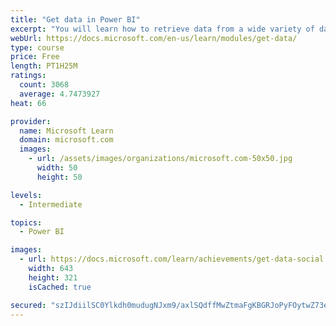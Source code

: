 ```yaml
---
title: "Get data in Power BI"
excerpt: "You will learn how to retrieve data from a wide variety of data sources, including Microsoft Excel, relational databases, and NoSQL data stores. You will also learn how to improve performance while retrieving data."
webUrl: https://docs.microsoft.com/en-us/learn/modules/get-data/
type: course
price: Free
length: PT1H25M
ratings:
  count: 3068
  average: 4.7473927
heat: 66

provider:
  name: Microsoft Learn
  domain: microsoft.com
  images:
    - url: /assets/images/organizations/microsoft.com-50x50.jpg
      width: 50
      height: 50

levels:
  - Intermediate

topics:
  - Power BI

images:
  - url: https://docs.microsoft.com/learn/achievements/get-data-social.png
    width: 643
    height: 321
    isCached: true

secured: "szIJdiilSC0Ylkdh0mudugNJxm9/axlSQdffMwZtmaFgKBGRJoPyFOytwZ73elzwJSiZyTRG386+XJEraB9e8d0jwArZLJCAV3ZM0AzOsRI1sKKilR/1K2glr8bIVTYthWARJqEeAIE7BgPskSoljOZjkmC7m3FvATQBx8zSvhgL9qJ2KsGQRblTNXBfT3Q7ZJM1gNP51VcAu2SFWchnKE6kWq9qPTCuENlxgnFWz4IAkSY+3q59QjGJW5bNuJUm0oyav4G1VWFBR9P/E035f/MnOAx6JfpsBioVMHFBBODUqqO9jWrsb26RJveGEtGLgqpQfo6fGE004d2fZu7aqvSI5JoU01dLYl/eo/BsLYUGOdEynsbFPYP0Rc/AOixKq50d/0q/pcdHIXrT8N3APsxMN/fwd5r039kdWmCyrc8=;KdrO2ZA9qXPvRXEdkY/WOg=="
---
```


